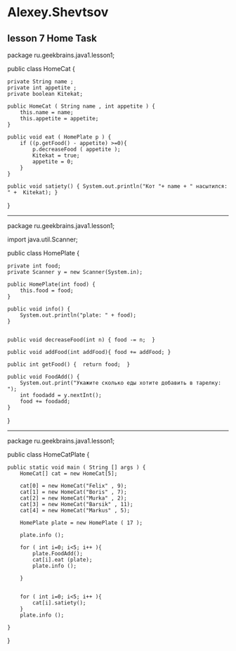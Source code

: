# Alexey.Shevtsov
lesson 7 Home Task
-------------------------

package ru.geekbrains.java1.lesson1;

public class HomeCat {

    private String name ;
    private int appetite ;
    private boolean Kitekat;

    public HomeCat ( String name , int appetite ) {
        this.name = name;
        this.appetite = appetite;
    }

    public void eat ( HomePlate p ) {
        if ((p.getFood() - appetite) >=0){
            p.decreaseFood ( appetite );
            Kitekat = true;
            appetite = 0;
        }
    }

    public void satiety() { System.out.println("Кот "+ name + " насытился: " +  Kitekat); }

}



---------------------------------------------------------------



package ru.geekbrains.java1.lesson1;

import java.util.Scanner;

public class HomePlate {


    private int food;
    private Scanner y = new Scanner(System.in);

    public HomePlate(int food) {
        this.food = food;
    }

    public void info() {
        System.out.println("plate: " + food);
    }


    public void decreaseFood(int n) { food -= n;  }

    public void addFood(int addFood){ food += addFood; }

    public int getFood() {  return food;  }

    public void FoodAdd() {
        System.out.print("Укажите сколько еды хотите добавить в тарелку: ");
        int foodadd = y.nextInt();
        food += foodadd;
    }

}


----------------------------------------------------------

package ru.geekbrains.java1.lesson1;

public class HomeCatPlate {


    public static void main ( String [] args ) {
        HomeCat[] cat = new HomeCat[5];

        cat[0] = new HomeCat("Felix" , 9);
        cat[1] = new HomeCat("Boris" , 7);
        cat[2] = new HomeCat("Murka" , 2);
        cat[3] = new HomeCat("Barsik" , 11);
        cat[4] = new HomeCat("Markus" , 5);

        HomePlate plate = new HomePlate ( 17 );

        plate.info ();

        for ( int i=0; i<5; i++ ){
            plate.FoodAdd();
            cat[i].eat (plate);
            plate.info ();

        }


        for ( int i=0; i<5; i++ ){
            cat[i].satiety();
        }
        plate.info ();

    }


}

